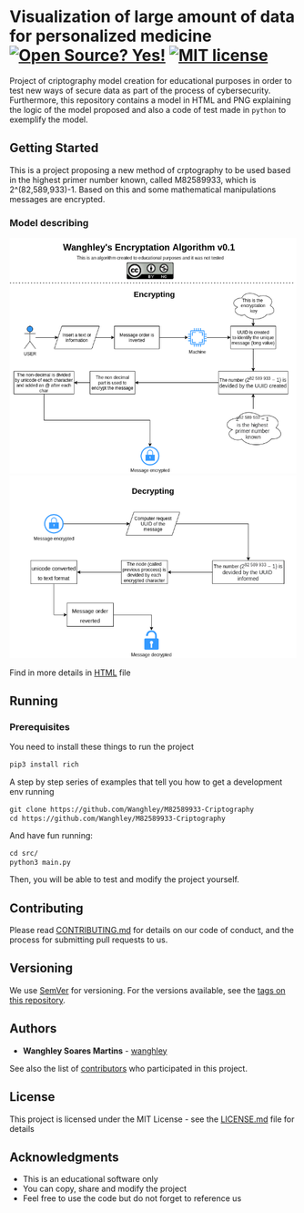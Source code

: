 
# Visualization of large amount of data for personalized medicine<br>[![Open Source? Yes!](https://badgen.net/badge/Open%20Source%20%3F/Yes%21/blue?icon=github)](https://github.com/Wanghley/PIBIC-Strategies-Data-Visualization-Medicine/) [![MIT license](https://img.shields.io/badge/License-MIT-blue.svg)](https://lbesson.mit-license.org/)<br>
Project of criptography model creation for educational purposes in order to test new ways of secure data as part of the process of cybersecurity. Furthermore, this repository contains a model in HTML and PNG explaining the logic of the model proposed and also a code of test made in ```python``` to exemplify the model.

## Getting Started

This is a project proposing a new method of crptography to be used based in the highest primer number known, called M82589933, which is 2^(82,589,933)-1. Based on this and some mathematical manipulations messages are encrypted.


### Model describing
![](docs/encrypt.png)
![](docs/decrypt.png)

Find in more details in [HTML](https://github.com/Wanghley/M82589933-Criptography/blob/master/docs/Wanghley's%20encryptation.html) file

## Running

### Prerequisites

You need to install these things to run the project

```bash
pip3 install rich
```

A step by step series of examples that tell you how to get a development env running


```
git clone https://github.com/Wanghley/M82589933-Criptography
cd https://github.com/Wanghley/M82589933-Criptography
```

And have fun running:

```
cd src/
python3 main.py
```

Then, you will be able to test and modify the project yourself.


## Contributing

Please read [CONTRIBUTING.md](https://gist.github.com/Wanghley/8d237a5e568b4e3149c0166dd010e375) for details on our code of conduct, and the process for submitting pull requests to us.

## Versioning

We use [SemVer](http://semver.org/) for versioning. For the versions available, see the [tags on this repository](https://github.com/your/project/tags). 

## Authors

* **Wanghley Soares Martins** - [wanghley](https://github.com/wanghley)

See also the list of [contributors](https://github.com/Wanghley/PIBIC-Strategies-Data-Visualization-Medicine/contributors) who participated in this project.

## License

This project is licensed under the MIT License - see the [LICENSE.md](LICENSE.md) file for details

## Acknowledgments

* This is an educational software only
* You can copy, share and modify the project
* Feel free to use the code but do not forget to reference us
